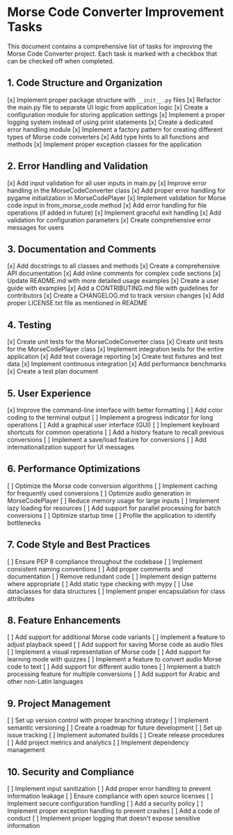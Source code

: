 # Morse Code Converter Improvement Tasks

This document contains a comprehensive list of tasks for improving the Morse Code Converter project. Each task is marked
with a checkbox that can be checked off when completed.

## 1. Code Structure and Organization

[x] Implement proper package structure with `__init__.py` files
[x] Refactor the main.py file to separate UI logic from application logic
[x] Create a configuration module for storing application settings
[x] Implement a proper logging system instead of using print statements
[x] Create a dedicated error handling module
[x] Implement a factory pattern for creating different types of Morse code converters
[x] Add type hints to all functions and methods
[x] Implement proper exception classes for the application

## 2. Error Handling and Validation

[x] Add input validation for all user inputs in main.py
[x] Improve error handling in the MorseCodeConverter class
[x] Add proper error handling for pygame initialization in MorseCodePlayer
[x] Implement validation for Morse code input in from_morse_code method
[x] Add error handling for file operations (if added in future)
[x] Implement graceful exit handling
[x] Add validation for configuration parameters
[x] Create comprehensive error messages for users

## 3. Documentation and Comments

[x] Add docstrings to all classes and methods
[x] Create a comprehensive API documentation
[x] Add inline comments for complex code sections
[x] Update README.md with more detailed usage examples
[x] Create a user guide with examples
[x] Add a CONTRIBUTING.md file with guidelines for contributors
[x] Create a CHANGELOG.md to track version changes
[x] Add proper LICENSE.txt file as mentioned in README

## 4. Testing

[x] Create unit tests for the MorseCodeConverter class
[x] Create unit tests for the MorseCodePlayer class
[x] Implement integration tests for the entire application
[x] Add test coverage reporting
[x] Create test fixtures and test data
[x] Implement continuous integration
[x] Add performance benchmarks
[x] Create a test plan document

## 5. User Experience

[x] Improve the command-line interface with better formatting
[ ] Add color coding to the terminal output
[ ] Implement a progress indicator for long operations
[ ] Add a graphical user interface (GUI)
[ ] Implement keyboard shortcuts for common operations
[ ] Add a history feature to recall previous conversions
[ ] Implement a save/load feature for conversions
[ ] Add internationalization support for UI messages

## 6. Performance Optimizations

[ ] Optimize the Morse code conversion algorithms
[ ] Implement caching for frequently used conversions
[ ] Optimize audio generation in MorseCodePlayer
[ ] Reduce memory usage for large inputs
[ ] Implement lazy loading for resources
[ ] Add support for parallel processing for batch conversions
[ ] Optimize startup time
[ ] Profile the application to identify bottlenecks

## 7. Code Style and Best Practices

[ ] Ensure PEP 8 compliance throughout the codebase
[ ] Implement consistent naming conventions
[ ] Add proper comments and documentation
[ ] Remove redundant code
[ ] Implement design patterns where appropriate
[ ] Add static type checking with mypy
[ ] Use dataclasses for data structures
[ ] Implement proper encapsulation for class attributes

## 8. Feature Enhancements

[ ] Add support for additional Morse code variants
[ ] Implement a feature to adjust playback speed
[ ] Add support for saving Morse code as audio files
[ ] Implement a visual representation of Morse code
[ ] Add support for learning mode with quizzes
[ ] Implement a feature to convert audio Morse code to text
[ ] Add support for different audio tones
[ ] Implement a batch processing feature for multiple conversions
[ ] Add support for Arabic and other non-Latin languages

## 9. Project Management

[ ] Set up version control with proper branching strategy
[ ] Implement semantic versioning
[ ] Create a roadmap for future development
[ ] Set up issue tracking
[ ] Implement automated builds
[ ] Create release procedures
[ ] Add project metrics and analytics
[ ] Implement dependency management

## 10. Security and Compliance

[ ] Implement input sanitization
[ ] Add proper error handling to prevent information leakage
[ ] Ensure compliance with open source licenses
[ ] Implement secure configuration handling
[ ] Add a security policy
[ ] Implement proper exception handling to prevent crashes
[ ] Add a code of conduct
[ ] Implement proper logging that doesn't expose sensitive information